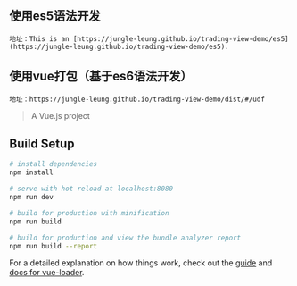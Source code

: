 ## 使用es5语法开发

```
地址：This is an [https://jungle-leung.github.io/trading-view-demo/es5](https://jungle-leung.github.io/trading-view-demo/es5). 
```

## 使用vue打包（基于es6语法开发）

```
地址：https://jungle-leung.github.io/trading-view-demo/dist/#/udf
```

> A Vue.js project

## Build Setup

``` bash
# install dependencies
npm install

# serve with hot reload at localhost:8080
npm run dev

# build for production with minification
npm run build

# build for production and view the bundle analyzer report
npm run build --report
```

For a detailed explanation on how things work, check out the [guide](http://vuejs-templates.github.io/webpack/) and [docs for vue-loader](http://vuejs.github.io/vue-loader).
